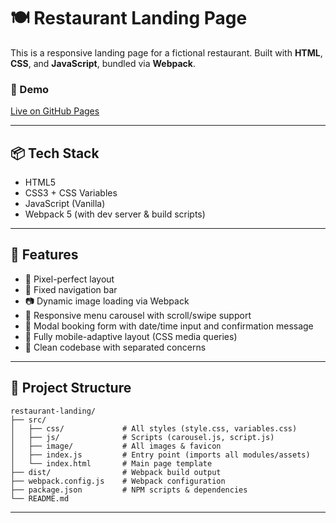 # 🍽️ Restaurant Landing Page

This is a responsive landing page for a fictional restaurant. Built with **HTML**, **CSS**, and **JavaScript**, bundled via **Webpack**.

### 🔗 Demo

[Live on GitHub Pages](https://ob1-wan-kenobi.github.io/restaurant-landing)

---

## 📦 Tech Stack

- HTML5
- CSS3 + CSS Variables
- JavaScript (Vanilla)
- Webpack 5 (with dev server & build scripts)

---

## 🚀 Features

- 🎯 Pixel-perfect layout
- 🧭 Fixed navigation bar
- 📷 Dynamic image loading via Webpack
- 🍔 Responsive menu carousel with scroll/swipe support
- 💬 Modal booking form with date/time input and confirmation message
- 📱 Fully mobile-adaptive layout (CSS media queries)
- 🧠 Clean codebase with separated concerns

---

## 🧩 Project Structure

```
restaurant-landing/
├── src/
│   ├── css/             # All styles (style.css, variables.css)
│   ├── js/              # Scripts (carousel.js, script.js)
│   ├── image/           # All images & favicon
│   ├── index.js         # Entry point (imports all modules/assets)
│   └── index.html       # Main page template
├── dist/                # Webpack build output
├── webpack.config.js    # Webpack configuration
├── package.json         # NPM scripts & dependencies
└── README.md
```

---

